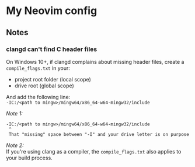 # My Neovim config
## Notes
### clangd can't find C header files
On Windows 10+, if clangd complains about missing header files,
create a `compile_flags.txt` in your:  
- project root folder (local scope)
- drive root (global scope)

And add the following line:  
`-IC:/<path to mingw>/mingw64/x86_64-w64-mingw32/include`

*Note 1:*  
```text
-IC:/<path to mingw>/mingw64/x86_64-w64-mingw32/include
 ^
 That "missing" space between "-I" and your drive letter is on purpose
```

*Note 2:*  
If you're using clang as a compiler, the `compile_flags.txt` also applies 
to your build process.
